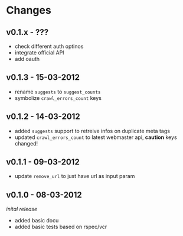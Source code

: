 # Changes

## v0.1.x - ???
  * check different auth optinos
  * integrate official API
  * add oauth

## v0.1.3 - 15-03-2012
  * rename `suggests` to `suggest_counts`
  * symbolize `crawl_errors_count` keys

## v0.1.2 - 14-03-2012
  * added `suggests` support to retreive infos on duplicate meta tags
  * updated `crawl_errors_count` to latest webmaster api, **caution** keys changed!

## v0.1.1 - 09-03-2012
  * update `remove_url` to just have url as input param

## v0.1.0 - 08-03-2012
_inital release_

  * added basic docu
  * added basic tests based on rspec/vcr
